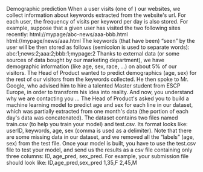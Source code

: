 Demographic prediction
When a user visits (one of ) our websites, we collect information about keywords extracted from
the website's url. For each user, the frequency of visits per keyword per day is also stored. For
example, suppose that a given user has visited the two following sites recently:
html://mypage/abc-news/aaa-bbb.html
html://mypage/news/aaa.html
The keywords (that have been) “seen” by the user will be then stored as follows (semicolon is
used to separate words):
abc:1;news:2;aaa:2;bbb:1;mypage:2
Thanks to external data (or some sources of data bought by our marketing department), we have
demographic information (like age, sex, race, ...) on about 5% of our visitors. The Head of
Product wanted to predict demographics (age, sex) for the rest of our visitors from the keywords
collected. He then spoke to Mr. Google, who advised him to hire a talented Master student from
ESCP Europe, in order to transform his idea into reality. And now, you understand why we are
contacting you ...
The Head of Product's asked you to build a machine learning model to predict age and sex for
each line in our dataset, which was partially extracted from one month's data (the portion of each
day's data was concatenated). The dataset contains two files named train.csv (to help you train
your model) and test.csv. Its format looks like: userID, keywords, age, sex (comma is used as a
delimiter). Note that there are some missing data in our dataset, and we removed all the “labels”
(age, sex) from the test file.
Once your model is built, you have to use the test.csv file to test your model, and send us the
results as a csv file containing only three columns: ID, age_pred, sex_pred. For example, your
submission file should look like:
ID,age_pred,sex_pred
1,35,F
2,45,M
 
